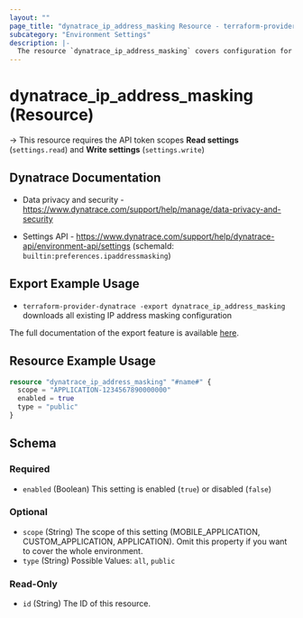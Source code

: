 ```yaml
---
layout: ""
page_title: "dynatrace_ip_address_masking Resource - terraform-provider-dynatrace"
subcategory: "Environment Settings"
description: |-
  The resource `dynatrace_ip_address_masking` covers configuration for IP address masking
---
```


# dynatrace_ip_address_masking (Resource)

-> This resource requires the API token scopes **Read settings** (`settings.read`) and **Write settings** (`settings.write`)

## Dynatrace Documentation

- Data privacy and security - https://www.dynatrace.com/support/help/manage/data-privacy-and-security

- Settings API - https://www.dynatrace.com/support/help/dynatrace-api/environment-api/settings (schemaId: `builtin:preferences.ipaddressmasking`)

## Export Example Usage

- `terraform-provider-dynatrace -export dynatrace_ip_address_masking` downloads all existing IP address masking configuration

The full documentation of the export feature is available [here](https://registry.terraform.io/providers/dynatrace-oss/dynatrace/latest/docs/guides/export-v2).

## Resource Example Usage

```terraform
resource "dynatrace_ip_address_masking" "#name#" {
  scope = "APPLICATION-1234567890000000"
  enabled = true
  type = "public"
}
```

<!-- schema generated by tfplugindocs -->
## Schema

### Required

- `enabled` (Boolean) This setting is enabled (`true`) or disabled (`false`)

### Optional

- `scope` (String) The scope of this setting (MOBILE_APPLICATION, CUSTOM_APPLICATION, APPLICATION). Omit this property if you want to cover the whole environment.
- `type` (String) Possible Values: `all`, `public`

### Read-Only

- `id` (String) The ID of this resource.
 